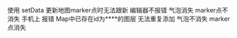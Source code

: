 使用 setData 更新地图marker点时无法跟新 编辑器不报错 气泡消失 marker点不消失 
                          手机上 报错 Map中已存在id为****的图层  无法重复添加 气泡不消失 marker点消失 